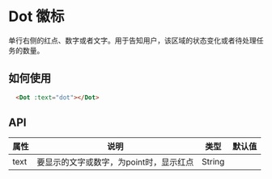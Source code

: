 # Dot 徽标
单行右侧的红点、数字或者文字。用于告知用户，该区域的状态变化或者待处理任务的数量。

## 如何使用

```html
  <Dot :text="dot"></Dot>
```

## API

|属性|说明|类型|默认值|
|--|--|--|--|
|text|要显示的文字或数字，为point时，显示红点|String|||

